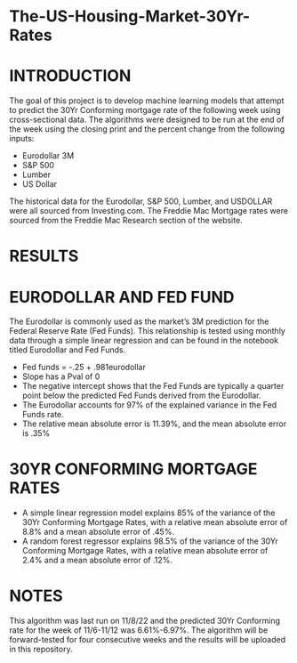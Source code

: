 # The-US-Housing-Market-30Yr-Rates

# INTRODUCTION
The goal of this project is to develop machine learning models that attempt to predict the 30Yr Conforming mortgage rate of the following week using cross-sectional data. The algorithms were designed to be run at the end of the week using the closing print and the percent change from the following inputs:
- Eurodollar 3M
- S&P 500
- Lumber
- US Dollar

The historical data for the Eurodollar, S&P 500, Lumber, and USDOLLAR were all sourced from Investing.com. The Freddie Mac Mortgage rates were sourced from the Freddie Mac Research section of the website.

# RESULTS
# EURODOLLAR AND FED FUND
The Eurodollar is commonly used as the market’s 3M prediction for the Federal Reserve Rate (Fed Funds). This relationship is tested using monthly data through a simple linear regression and can be found in the notebook titled Eurodollar and Fed Funds.
-	Fed funds = -.25 + .981eurodollar
-	Slope has a Pval of 0
-	The negative intercept shows that the Fed Funds are typically a quarter point below the predicted Fed Funds derived from the Eurodollar.
-	The Eurodollar accounts for 97% of the explained variance in the Fed Funds rate.
-	The relative mean absolute error is 11.39%, and the mean absolute error is .35%

# 30YR CONFORMING MORTGAGE RATES
- A simple linear regression model explains 85% of the variance of the 30Yr Conforming Mortgage Rates, with a relative mean absolute error of 8.8% and a mean absolute error of .45%. 
- A random forest regressor explains 98.5% of the variance of the 30Yr Conforming Mortgage Rates, with a relative mean absolute error of 2.4% and a mean absolute error of .12%.

# NOTES
This algorithm was last run on 11/8/22 and the predicted 30Yr Conforming rate for the week of 11/6-11/12 was 6.61%-6.97%. 
The algorithm will be forward-tested for four consecutive weeks and the results will be uploaded in this repository.
